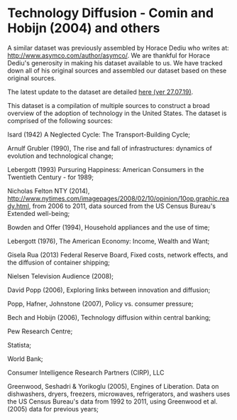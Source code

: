 # Technology Diffusion - Comin and Hobijn (2004) and others

A similar dataset was previously assembled by Horace Dediu who writes at: http://www.asymco.com/author/asymco/. We are thankful for Horace Dediu's generosity in making his dataset available to us. We have tracked down all of his original sources and assembled our dataset based on these original sources. 

The latest update to the dataset are detailed <a href="https://owid.cloud/wp-content/uploads/2019/07/Tech_Adoption_Update_documentation.xlsx">here (ver 27.07.19)</a>. 

This dataset is a compilation of multiple sources to construct a broad overview of the adoption of technology in the United States. The dataset is comprised of the following sources:


Isard (1942) A Neglected Cycle: The Transport-Building Cycle; 

Arnulf Grubler (1990), The rise and fall of infrastructures: dynamics of evolution and technological change; 

Lebergott (1993) Pursuring Happiness: American Consumers in the Twentieth Century - for 1989; 

Nicholas Felton NTY (2014), http://www.nytimes.com/imagepages/2008/02/10/opinion/10op.graphic.ready.html, from 2006 to 2011, data sourced from the US Census Bureau's Extended well-being; 

Bowden and Offer (1994), Household appliances and the use of time; 

Lebergott (1976), The American Economy: Income, Wealth and Want; 

Gisela Rua (2013) Federal Reserve Board, Fixed costs, network effects, and the diffusion of container shipping; 

Nielsen Television Audience (2008); 

David Popp (2006), Exploring links between innovation and diffusion; 

Popp, Hafner, Johnstone (2007), Policy vs. consumer pressure; 

Bech and Hobijn (2006), Technology diffusion within central banking; 

Pew Research Centre; 

Statista;

World Bank;

Consumer Intelligence Research Partners (CIRP), LLC

Greenwood, Seshadri & Yorikoglu (2005), Engines of Liberation. 
Data on dishwashers, dryers, freezers, microwaves, refrigerators, and washers uses the US Census Bureau's data from 1992 to 2011, using Greenwood et al. (2005) data for previous years;